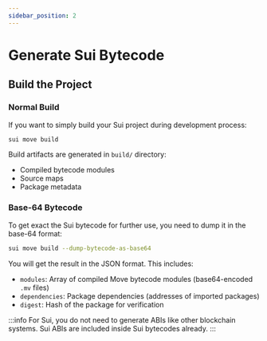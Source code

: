 ```yaml
---
sidebar_position: 2
---
```


# Generate Sui Bytecode

## Build the Project

### Normal Build

If you want to simply build your Sui project during development process:

```bash
sui move build
```

Build artifacts are generated in `build/` directory:

- Compiled bytecode modules
- Source maps
- Package metadata

### Base-64 Bytecode

To get exact the Sui bytecode for further use, you need to dump it in the base-64 format:

```bash
sui move build --dump-bytecode-as-base64
```

You will get the result in the JSON format. This includes:

- `modules`: Array of compiled Move bytecode modules (base64-encoded `.mv` files)
- `dependencies`: Package dependencies (addresses of imported packages)
- `digest`: Hash of the package for verification

:::info
For Sui, you do not need to generate ABIs like other blockchain systems. Sui ABIs are included inside Sui bytecodes already.
:::
